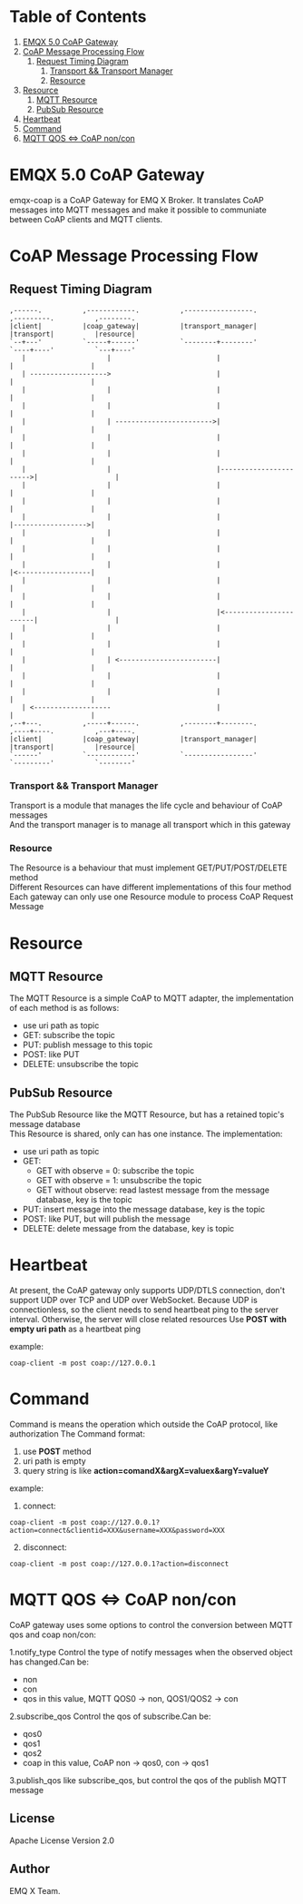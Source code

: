 
# Table of Contents

1.  [EMQX 5.0 CoAP Gateway](#org6feb6de)
2.  [CoAP Message Processing Flow](#org8458c1a)
    1.  [Request Timing Diagram](#orgeaa4f53)
        1.  [Transport && Transport Manager](#org88207b8)
        2.  [Resource](#orgb32ce94)
3.  [Resource](#org8956f90)
    1.  [MQTT Resource](#orge8c21b1)
    2.  [PubSub Resource](#org68ddce7)
4.  [Heartbeat](#orgffdfecd)
5.  [Command](#org43004c2)
6.  [MQTT QOS <=> CoAP non/con](#org0157b5c)



<a id="org6feb6de"></a>

# EMQX 5.0 CoAP Gateway

emqx-coap is a CoAP Gateway for EMQ X Broker. 
It translates CoAP messages into MQTT messages and make it possible to communiate between CoAP clients and MQTT clients.


<a id="org8458c1a"></a>

# CoAP Message Processing Flow


<a id="orgeaa4f53"></a>

## Request Timing Diagram


    ,------.          ,------------.          ,-----------------.          ,---------.          ,--------.
    |client|          |coap_gateway|          |transport_manager|          |transport|          |resource|
    `--+---'          `-----+------'          `--------+--------'          `----+----'          `---+----'
       |                    |                          |                        |                   |
       | ------------------->                          |                        |                   |
       |                    |                          |                        |                   |
       |                    |                          |                        |                   |
       |                    | ------------------------>|                        |                   |
       |                    |                          |                        |                   |
       |                    |                          |                        |                   |
       |                    |                          |----------------------->|                   |
       |                    |                          |                        |                   |
       |                    |                          |                        |                   |
       |                    |                          |                        |------------------>|
       |                    |                          |                        |                   |
       |                    |                          |                        |                   |
       |                    |                          |                        |<------------------|
       |                    |                          |                        |                   |
       |                    |                          |                        |                   |
       |                    |                          |<-----------------------|                   |
       |                    |                          |                        |                   |
       |                    |                          |                        |                   |
       |                    | <------------------------|                        |                   |
       |                    |                          |                        |                   |
       |                    |                          |                        |                   |
       | <-------------------                          |                        |                   |
    ,--+---.          ,-----+------.          ,--------+--------.          ,----+----.          ,---+----.
    |client|          |coap_gateway|          |transport_manager|          |transport|          |resource|
    `------'          `------------'          `-----------------'          `---------'          `--------'


<a id="org88207b8"></a>

### Transport && Transport Manager

Transport is a module that manages the life cycle and behaviour of CoAP messages\
And the transport manager is to manage all transport which in this gateway


<a id="orgb32ce94"></a>

### Resource

The Resource is a behaviour that must implement GET/PUT/POST/DELETE method\
Different Resources can have different implementations of this four method\
Each gateway can only use one Resource module to process CoAP Request Message


<a id="org8956f90"></a>

# Resource


<a id="orge8c21b1"></a>

## MQTT Resource

The MQTT Resource is a simple CoAP to MQTT adapter, the implementation of each method is as follows:

-   use uri path as topic
-   GET: subscribe the topic
-   PUT: publish message to this topic
-   POST: like PUT
-   DELETE: unsubscribe the topic


<a id="org68ddce7"></a>

## PubSub Resource

The PubSub Resource like the MQTT Resource, but has a retained topic's message database\
This Resource is shared, only can has one instance. The implementation:

-   use uri path as topic
-   GET:
    -   GET with observe = 0: subscribe the topic
    -   GET with observe = 1: unsubscribe the topic
    -   GET without observe: read lastest message from the message database, key is the topic
-   PUT:
    insert message into the message database, key is the topic
-   POST:
    like PUT, but will publish the message
-   DELETE:
    delete message from the database, key is topic


<a id="orgffdfecd"></a>

# Heartbeat

At present, the CoAP gateway only supports UDP/DTLS connection, don't support UDP over TCP and UDP over WebSocket.
Because UDP is connectionless, so the client needs to send heartbeat ping to the server interval. Otherwise, the server will close related resources
Use ****POST with empty uri path**** as a heartbeat ping

example: 
```
coap-client -m post coap://127.0.0.1
```

<a id="org43004c2"></a>

# Command

Command is means the operation which outside the CoAP protocol, like authorization
The Command format:

1.  use ****POST**** method
2.  uri path is empty
3.  query string is like ****action=comandX&argX=valuex&argY=valueY****

example:
1. connect:
```
coap-client -m post coap://127.0.0.1?action=connect&clientid=XXX&username=XXX&password=XXX
```
2. disconnect:
```
coap-client -m post coap://127.0.0.1?action=disconnect
```

<a id="org0157b5c"></a>

# MQTT QOS <=> CoAP non/con

CoAP gateway uses some options to control the conversion between MQTT qos and coap non/con:

1.notify_type
Control the type of notify messages when the observed object has changed.Can be:

-   non
-   con
-   qos
    in this value, MQTT QOS0 -> non, QOS1/QOS2 -> con

2.subscribe_qos
Control the qos of subscribe.Can be:

-   qos0
-   qos1
-   qos2
-   coap
    in this value, CoAP non -> qos0, con -> qos1

3.publish_qos
like subscribe_qos, but control the qos of the publish MQTT message

License
-------

Apache License Version 2.0

Author
------

EMQ X Team.
